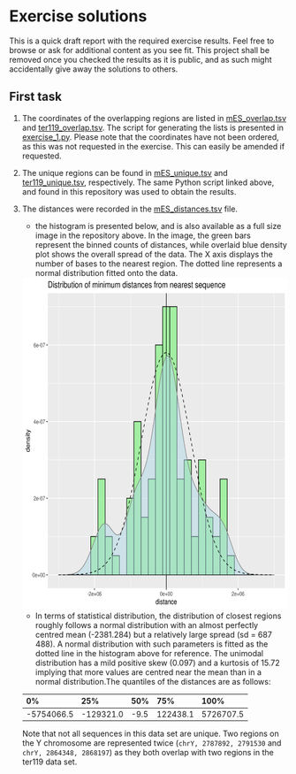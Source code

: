 # Exercise solutions

This is a quick draft report with the required exercise results. Feel free to browse or ask for additional content as you see fit. This project shall be removed once you checked the results as it is public, and as such might accidentally give away the solutions to others.

## First task

1. The coordinates of the overlapping regions are listed in [mES\_overlap.tsv](mES_overlap.tsv) and [ter119\_overlap.tsv](ter119_overlap.tsv). The script for generating the lists is presented in [exercise\_1.py](exercise_1.py). Please note that the coordinates have not been ordered, as this was not requested in the exercise. This can easily be amended if requested. 
2. The unique regions can be found in [mES\_unique.tsv](mES_unique.tsv) and [ter119\_unique.tsv](ter119_unique.tsv), respectively. The same Python script linked above, and found in this repository was used to obtain the results.
3. The distances were recorded in the [mES\_distances.tsv](mES_distances.tsv) file. 
   - the histogram is presented below, and is also available as a full size image in the repository above. In the image, the green bars represent the binned counts of distances, while overlaid blue density plot shows the overall spread of the data. The X axis displays the number of bases to the nearest region. The dotted line represents a normal distribution fitted onto the data.
   
   
    <img src="hist_dist.png"  width="600" height="600">
    
   
    
   - In terms of statistical distribution, the distribution of closest regions roughly follows
   a normal distribution with an almost perfectly centred mean (-2381.284) but a relatively large spread (sd = 687 488). A normal distribution with such parameters is fitted as the dotted line in the histogram above for reference. The unimodal distribution has a mild positive skew (0.097) and a kurtosis of 15.72 implying that more values are centred near the mean than in a normal distribution.The quantiles of the distances are as follows:	
   
   |0%         |25%       |50%  |75%      |100%     |
   |-----------|----------|-----|---------|---------|
   |-5754066.5 |-129321.0 |-9.5 |122438.1 |5726707.5| 
   
   Note that not all sequences in this data set are unique. Two regions on the Y chromosome are represented twice (`chrY, 2787892, 2791530` and `chrY, 2864348, 2868197`) as they both overlap with two regions in the ter119 data set.

